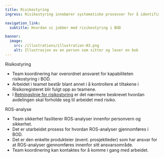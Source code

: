 ```yaml
---
title: Risikostyring
ingress: Risikostyring innebærer systematiske prosesser for å identifisere, vurdere og håndtere potensielle risikoer som kan påvirke BOD's evne til å oppnå sine mål. Effektiv risikostyring sikrer at BOD kan opprettholde kontinuitet og levere pålitelig tjenester.

navigation_link:
  subtitle: Hvordan vi jobber med risikostyring i BOD

banner:
  image:
    src: /illustrations/illustration-03.png
    alt: Illustrasjon av en person som sitter og leser en bok
---
```


Risikostyring
- Team koordinering har overordnet ansvaret for kapabiliteten risikostyring i BOD.
- Arbeidet i teamet består blant annet i å kontrollere at tiltakene i Risikoregisteret blir fulgt opp av teamene.
- I [Retningslinje for risikostyring](https://digdir.sharepoint.com/:b:/r/sites/RisikoBOD/Delte%20dokumenter/General/-UO--Retningslinje-for-risikostyring-v1.1.pdf?csf=1&web=1&e=1M9nX8) er det nærmere beskrevet hvordan avdelingen skal forholde seg til arbeidet med risiko.

ROS-analyse
- Team sikkerhet fasiliterer ROS-analyser innenfor personvern og sikkerhet.
- Det er utarbeidet prosess for hvordan ROS-analyser gjennomføres i BOD.
- Det er den enkelte produkteier (event. prosjektleder) som har ansvar for at ROS-analyser gjennomføres innenfor sitt ansvarsområde.
- Team koordinering kan kontaktes for å komme i gang med arbeidet. 
